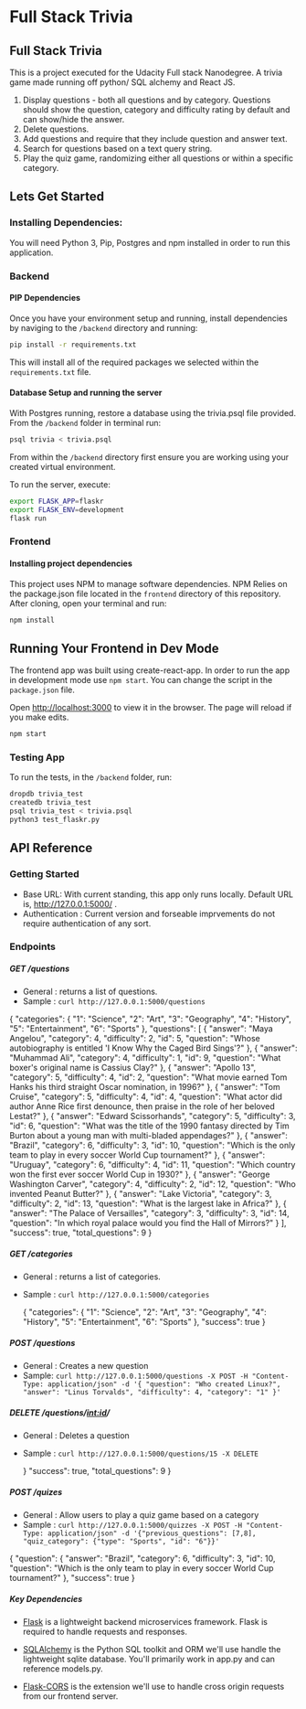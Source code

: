 # Full Stack Trivia

## Full Stack Trivia

This is a project executed for the Udacity Full stack Nanodegree. A trivia game made running off python/ SQL alchemy and React JS.


1) Display questions - both all questions and by category. Questions should show the question, category and difficulty rating by default and can show/hide the answer. 
2) Delete questions.
3) Add questions and require that they include question and answer text.
4) Search for questions based on a text query string.
5) Play the quiz game, randomizing either all questions or within a specific category. 



## Lets Get Started

### Installing Dependencies:

You will need Python 3, Pip, Postgres and npm installed in order to run this application.

### Backend

#### PIP Dependencies

Once you have your environment setup and running, install dependencies by naviging to the `/backend` directory and running:

```bash
pip install -r requirements.txt
```

This will install all of the required packages we selected within the `requirements.txt` file.

#### Database Setup and running the server

With Postgres running, restore a database using the trivia.psql file provided. From the `/backend` folder in terminal run:
```bash
psql trivia < trivia.psql
```

From within the `/backend` directory first ensure you are working using your created virtual environment.

To run the server, execute:

```bash
export FLASK_APP=flaskr
export FLASK_ENV=development
flask run
```

### Frontend

#### Installing project dependencies

This project uses NPM to manage software dependencies. NPM Relies on the package.json file located in the `frontend` directory of this repository. After cloning, open your terminal and run:

```bash
npm install
```

## Running Your Frontend in Dev Mode

The frontend app was built using create-react-app. In order to run the app in development mode use ```npm start```. You can change the script in the ```package.json``` file. 

Open [http://localhost:3000](http://localhost:3000) to view it in the browser. The page will reload if you make edits.<br>

```bash
npm start
```

### Testing App

To run the tests, in the `/backend` folder, run:

```bash
dropdb trivia_test
createdb trivia_test
psql trivia_test < trivia.psql
python3 test_flaskr.py
```


## API Reference

### Getting Started

* Base URL: With current standing, this app only runs locally. Default URL is, http://127.0.0.1:5000/ .
* Authentication : Current version and forseable imprvements do not require authentication of any sort.

### Endpoints

##### GET /questions

* General : returns a list of questions.
* Sample : `curl http://127.0.0.1:5000/questions`

{
     "categories": {
        "1": "Science", 
        "2": "Art", 
        "3": "Geography", 
        "4": "History", 
        "5": "Entertainment", 
        "6": "Sports"
    }, 
    "questions": [
        {
        "answer": "Maya Angelou", 
        "category": 4, 
        "difficulty": 2, 
        "id": 5, 
        "question": "Whose autobiography is entitled 'I Know Why the Caged Bird Sings'?"
        }, 
        {
        "answer": "Muhammad Ali", 
        "category": 4, 
        "difficulty": 1, 
        "id": 9, 
        "question": "What boxer's original name is Cassius Clay?"
        }, 
        {
        "answer": "Apollo 13", 
        "category": 5, 
        "difficulty": 4, 
        "id": 2, 
        "question": "What movie earned Tom Hanks his third straight Oscar nomination, in 1996?"
        }, 
        {
        "answer": "Tom Cruise", 
        "category": 5, 
        "difficulty": 4, 
        "id": 4, 
        "question": "What actor did author Anne Rice first denounce, then praise in the role of her beloved Lestat?"
        }, 
        {
        "answer": "Edward Scissorhands", 
        "category": 5, 
        "difficulty": 3, 
        "id": 6, 
        "question": "What was the title of the 1990 fantasy directed by Tim Burton about a young man with multi-bladed appendages?"
        }, 
        {
        "answer": "Brazil", 
        "category": 6, 
        "difficulty": 3, 
        "id": 10, 
        "question": "Which is the only team to play in every soccer World Cup tournament?"
        }, 
        {
        "answer": "Uruguay", 
        "category": 6, 
        "difficulty": 4, 
        "id": 11, 
        "question": "Which country won the first ever soccer World Cup in 1930?"
        }, 
        {
        "answer": "George Washington Carver", 
        "category": 4, 
        "difficulty": 2, 
        "id": 12, 
        "question": "Who invented Peanut Butter?"
        }, 
        {
        "answer": "Lake Victoria", 
        "category": 3, 
        "difficulty": 2, 
        "id": 13, 
        "question": "What is the largest lake in Africa?"
        }, 
        {
        "answer": "The Palace of Versailles", 
        "category": 3, 
        "difficulty": 3, 
        "id": 14, 
        "question": "In which royal palace would you find the Hall of Mirrors?"
        }
    ], 
    "success": true, 
    "total_questions": 9
}

##### GET /categories

* General : returns a list of categories.
* Sample : `curl http://127.0.0.1:5000/categories`

    {
    "categories": {
        "1": "Science", 
        "2": "Art", 
        "3": "Geography", 
        "4": "History", 
        "5": "Entertainment", 
        "6": "Sports"
    }, 
    "success": true
    }

##### POST /questions

* General : Creates a new question
* Sample: `curl http://127.0.0.1:5000/questions -X POST -H "Content-Type: application/json" -d '{
            "question": "Who created Linux?",
            "answer": "Linus Torvalds",
            "difficulty": 4,
            "category": "1"
        }'`

##### DELETE /questions/<int:id>/

* General : Deletes a question
* Sample : `curl http://127.0.0.1:5000/questions/15 -X DELETE`

    }
        "success": true, 
        "total_questions": 9
    }


##### POST /quizes

* General : Allow users to play a quiz game based on a category
* Sample : `curl http://127.0.0.1:5000/quizzes -X POST -H "Content-Type: application/json" -d '{"previous_questions": [7,8],
                                            "quiz_category": {"type": "Sports", "id": "6"}}'`

{
    "question": {
        "answer": "Brazil", 
        "category": 6, 
        "difficulty": 3, 
        "id": 10, 
        "question": "Which is the only team to play in every soccer World Cup tournament?"
    }, 
    "success": true
}

##### Key Dependencies

- [Flask](http://flask.pocoo.org/)  is a lightweight backend microservices framework. Flask is required to handle requests and responses.

- [SQLAlchemy](https://www.sqlalchemy.org/) is the Python SQL toolkit and ORM we'll use handle the lightweight sqlite database. You'll primarily work in app.py and can reference models.py. 

- [Flask-CORS](https://flask-cors.readthedocs.io/en/latest/#) is the extension we'll use to handle cross origin requests from our frontend server. 
